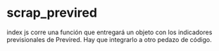 # scrap_previred

index js corre una función que entregará un objeto con los indicadores previsionales de Previred.
Hay que integrarlo a otro pedazo de código.